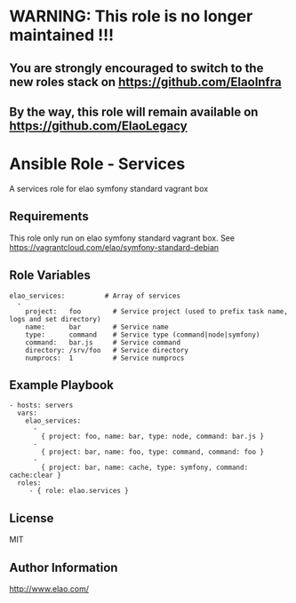 WARNING: This role is no longer maintained !!!
==============================================

You are strongly encouraged to switch to the new roles stack on https://github.com/ElaoInfra
--------------------------------------------------------------------------------------------

By the way, this role will remain available on https://github.com/ElaoLegacy
----------------------------------------------------------------------------


Ansible Role - Services
=======================

A services role for elao symfony standard vagrant box

Requirements
------------

This role only run on elao symfony standard vagrant box. See https://vagrantcloud.com/elao/symfony-standard-debian


Role Variables
--------------

    elao_services:          # Array of services
      -
        project:   foo        # Service project (used to prefix task name, logs and set directory)
        name:      bar        # Service name
        type:      command    # Service type (command|node|symfony)
        command:   bar.js     # Service command
        directory: /srv/foo   # Service directory
        numprocs:  1          # Service numprocs


Example Playbook
----------------

    - hosts: servers
      vars:
        elao_services:
          -
            { project: foo, name: bar, type: node, command: bar.js }
          -
            { project: bar, name: foo, type: command, command: foo }
          -
            { project: bar, name: cache, type: symfony, command: cache:clear }
      roles:
         - { role: elao.services }


License
-------

MIT


Author Information
------------------

http://www.elao.com/
